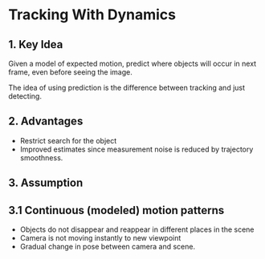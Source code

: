 # Tracking With Dynamics

## 1. Key Idea

Given a model of expected motion, predict where objects will occur in next frame, even before seeing the image.

The idea of using prediction is the difference between tracking and just detecting.

## 2. Advantages

- Restrict search for the object
- Improved estimates since measurement noise is reduced by trajectory smoothness.

## 3. Assumption

## 3.1 Continuous (modeled) motion patterns

- Objects do not disappear and reappear in different places in the scene
- Camera is not moving instantly to new viewpoint
- Gradual change in pose between camera and scene.